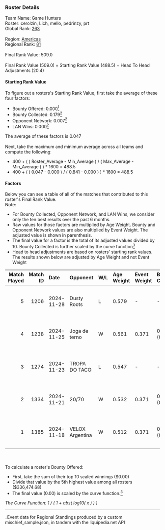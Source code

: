 ### Roster Details<br />
Team Name: Game Hunters<br />
Roster: cerolzin, Lich, mello, pedrinzy, prt<br />
Global Rank: [263](../../standings_global_2025_03_01.md)<br />
<br />
Region: [Americas]( ../../standings_americas_2025_03_01.md)<br />
Regional Rank: [81]( ../../standings_americas_2025_03_01.md)<br />
<br />
Final Rank Value:  509.0<br />
<br />
Final Rank Value (509.0) = Starting Rank Value (488.5) + Head To Head Adjustments (20.4)<br />

#### Starting Rank Value<br />
To figure out a rosters's Starting Rank Value, first take the average of these four factors:<br />
- Bounty Offered: 0.000[<sup>1</sup>](#table2)
- Bounty Collected: 0.179[<sup>2</sup>](#table1)
- Opponent Network: 0.007[<sup>2</sup>](#table1)
- LAN Wins: 0.000[<sup>2</sup>](#table1)

The average of these factors is 0.047<br />
<br />
Next, take the maximum and minimum average across all teams and compute the following:<br />
- 400 + ( ( Roster_Average - Min_Average ) / ( Max_Average - Min_Average ) ) * 1600 = 488.5
- 400 + ( ( 0.047 - 0.000 ) / ( 0.841 - 0.000 ) ) * 1600 = 488.5


#### Factors<br />
Below you can see a table of all of the matches that contributed to this roster's Final Rank Value.<br />
Note:<br />

- For Bounty Collected, Opponent Network, and LAN Wins, we consider only the ten best results over the past 6 months.
- Raw values for those factors are multiplied by Age Weight. Bounty and Opponent Network values are also multiplied by Event Weight. The adjusted value is shown in parenthesis.
- The final value for a factor is the total of its adjusted values divided by 10. Bounty Collected is further scaled by the curve function[<sup>3</sup>](#curveFunction)
- Head to head adjustments are based on rosters' starting rank values. The results shown below are adjusted by Age Weight and not Event Weight
<span id="table1"></span><br />


| Match Played | Match ID | Date       | Opponent        | W/L | Age Weight | Event Weight | Bounty Collected | Opponent Network | LAN Wins  | H2H Adj. | Roster                               |
| -: | -: | :- | :- | :- | :- | :- | :- | :- | :- | -: | :- |
|            5 |     1206 | 2024-11-28 | Dusty Roots     | L   | 0.579      | -            | -                | -                | -         |    -3.67 | cerolzin, Lich, mello, pedrinzy, prt |
|            4 |     1238 | 2024-11-25 | Joga de terno   | W   | 0.561      | 0.371        | 0.000 (0.000)    | 0.111 (0.023)    | 0 (0.000) |     8.73 | cerolzin, Lich, mello, pedrinzy, prt |
|            3 |     1274 | 2024-11-23 | TROPA DO TACO   | L   | 0.547      | -            | -                | -                | -         |    -4.06 | cerolzin, Lich, mello, pedrinzy, prt |
|            2 |     1334 | 2024-11-21 | 20/70           | W   | 0.532      | 0.371        | 0.001 (0.000)    | 0.139 (0.027)    | 0 (0.000) |    11.07 | cerolzin, Lich, mello, pedrinzy, prt |
|            1 |     1385 | 2024-11-18 | VELOX Argentina | W   | 0.512      | 0.371        | 0.000 (0.000)    | 0.121 (0.023)    | 0 (0.000) |     8.36 | cerolzin, Lich, mello, pedrinzy, prt |

<br />
<span id="table2"></span><br />
To calculate a roster's Bounty Offered:<br />

- First, take the sum of their top 10 scaled winnings ($0.00)
- Divide that value by the 5th highest value among all rosters ($336,474.68)
- The final value (0.00) is scaled by the curve function.[<sup>3</sup>](#curveFunction)

<span id="curveFunction"></span>_The Curve Function: 1 / ( 1 + abs( log10( x ) ) )_<br />

---
_Event data for Regional Standings produced by a custom mischief_sample.json, in tandem with the liquipedia.net API<br />
